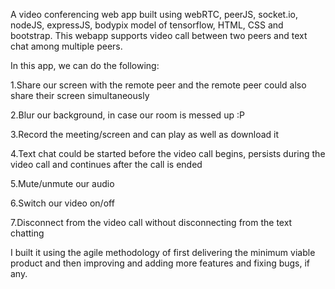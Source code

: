 A video conferencing web app built using webRTC, peerJS, socket.io, nodeJS, expressJS, bodypix model of tensorflow, HTML, CSS and bootstrap. This webapp supports video call between two peers and text chat among multiple peers.

In this app, we can do the following:

  1.Share our screen with the remote peer and the remote peer could also share their screen            simultaneously
  
  2.Blur our background, in case our room is messed up :P
  
  3.Record the meeting/screen and can play as well as download it
  
  4.Text chat could be started before the video call begins, persists during the video call and        continues after the call is ended
  
  5.Mute/unmute our audio
  
  6.Switch our video on/off
  
  7.Disconnect from the video call without disconnecting from the text chatting

I built it using the agile methodology of first delivering the minimum viable product and then improving and adding more features and fixing bugs, if any.
